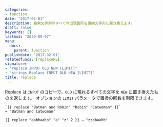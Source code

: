 ```yaml
---
categories:
- function
date: "2017-02-01"
description: 検索文字列のすべての出現箇所を置換文字列に置き換えます。
draft: false
keywords: []
lastmod: "2020-09-07"
menu:
  docs:
    parent: function
publishdate: "2017-02-01"
relatedfuncs: [replaceRE]
signature:
- "replace INPUT OLD NEW [LIMIT]"
- "strings.Replace INPUT OLD NEW [LIMIT]"
title: replace
---
```


Replace は `INPUT` のコピーで、`OLD` に現れるすべての文字を `NEW` に置き換えたものを返します。
オプションの `LIMIT` パラメータで置換の回数を制限できます。

```go-html-template
`{{ replace "Batman and Robin" "Robin" "Catwoman" }}`
→ "Batman and Catwoman"

{{ replace "aabbaabb" "a" "z" 2 }} → "zzbbaabb"
```
